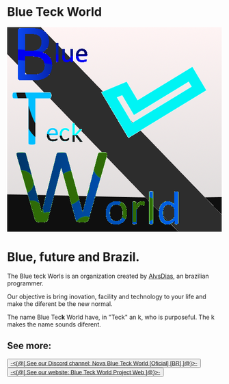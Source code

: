 # Blue Teck World

![AlvsDiasLOGO](https://github.com/Blue-Teck-World/.github/blob/Core/BlueTeckWorldLogo.png?raw=true)

# Blue, future and Brazil.

The Blue teck Worls is an organization created by [AlvsDias](https://github.com/AlvsDias), an brazilian programmer.

Our objective is bring inovation, facility and technology to your life and make the diferent be the new normal.

The name Blue Tec**k** World have, in "Teck" an k, who is purposeful. The k makes the name sounds diferent.

## See more:

<button>
 <a href="https://discord.gg/7Ff9nDdQ">
  -<{@[  See our Discord channel: Nova Blue Teck World [Oficial] [BR]  ]@}>-
 </a>
</button>



<button type="button">
 <a href="https://sites.google.com/view/blueteckworld-project-web">
  -<{@[  See our website: Blue Teck World Project Web  ]@}>-
 </a>
</button>
